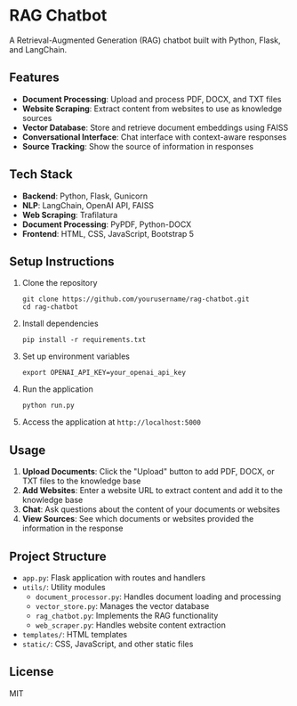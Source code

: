 # RAG Chatbot

A Retrieval-Augmented Generation (RAG) chatbot built with Python, Flask, and LangChain.

## Features

- **Document Processing**: Upload and process PDF, DOCX, and TXT files
- **Website Scraping**: Extract content from websites to use as knowledge sources
- **Vector Database**: Store and retrieve document embeddings using FAISS
- **Conversational Interface**: Chat interface with context-aware responses
- **Source Tracking**: Show the source of information in responses

## Tech Stack

- **Backend**: Python, Flask, Gunicorn
- **NLP**: LangChain, OpenAI API, FAISS
- **Web Scraping**: Trafilatura
- **Document Processing**: PyPDF, Python-DOCX
- **Frontend**: HTML, CSS, JavaScript, Bootstrap 5

## Setup Instructions

1. Clone the repository
   ```
   git clone https://github.com/yourusername/rag-chatbot.git
   cd rag-chatbot
   ```

2. Install dependencies
   ```
   pip install -r requirements.txt
   ```

3. Set up environment variables
   ```
   export OPENAI_API_KEY=your_openai_api_key
   ```

4. Run the application
   ```
   python run.py
   ```

5. Access the application at `http://localhost:5000`

## Usage

1. **Upload Documents**: Click the "Upload" button to add PDF, DOCX, or TXT files to the knowledge base
2. **Add Websites**: Enter a website URL to extract content and add it to the knowledge base
3. **Chat**: Ask questions about the content of your documents or websites
4. **View Sources**: See which documents or websites provided the information in the response

## Project Structure

- `app.py`: Flask application with routes and handlers
- `utils/`: Utility modules
  - `document_processor.py`: Handles document loading and processing
  - `vector_store.py`: Manages the vector database
  - `rag_chatbot.py`: Implements the RAG functionality
  - `web_scraper.py`: Handles website content extraction
- `templates/`: HTML templates
- `static/`: CSS, JavaScript, and other static files

## License

MIT
